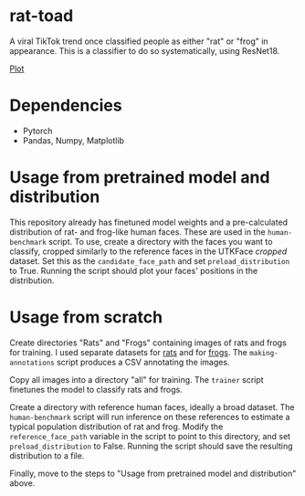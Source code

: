 # rat-toad
A viral TikTok trend once classified people as either "rat" or "frog" in appearance. This is a classifier to do so systematically, using ResNet18.

[Plot](https://github.com/Certaingemstone/rat-toad/blob/main/rat-toad.webp?raw=true)

# Dependencies
- Pytorch
- Pandas, Numpy, Matplotlib

# Usage from pretrained model and distribution
This repository already has finetuned model weights and a pre-calculated distribution of rat- and frog-like human faces. These are used in the `human-benchmark` script. To use, create a directory with the faces you want to classify, cropped similarly to the reference faces in the UTKFace *cropped* dataset. Set this as the `candidate_face_path` and set `preload_distribution` to True. Running the script should plot your faces' positions in the distribution.

# Usage from scratch
Create directories "Rats" and "Frogs" containing images of rats and frogs for training. I used separate datasets for [rats](https://www.kaggle.com/datasets/ojoolasehindeitunu/rodents) and for [frogs](https://github.com/jonshamir/frog-dataset). The `making-annotations` script produces a CSV annotating the images.

Copy all images into a directory "all" for training. The `trainer` script finetunes the model to classify rats and frogs.

Create a directory with reference human faces, ideally a broad dataset. The `human-benchmark` script will run inference on these references to estimate a typical population distribution of rat and frog. Modify the `reference_face_path` variable in the script to point to this directory, and set `preload_distribution` to False. Running the script should save the resulting distribution to a file.

Finally, move to the steps to "Usage from pretrained model and distribution" above.
